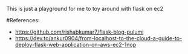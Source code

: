 This is just a playground for me to toy around with flask on ec2


#References:
- https://github.com/rishabkumar7/flask-blog-pulumi
- https://dev.to/ankur0904/from-localhost-to-the-cloud-a-guide-to-deploy-flask-web-application-on-aws-ec2-1nop
